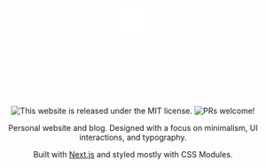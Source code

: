 <div align="center">
  <p>
    <a href="https://afonsojramos.me">
      <img alt="Afonso Jorge Ramos" src="public/favicon/dark.png" style="height: 50px"/>
    </a>
  </p>
  <h1>
    <a href="https://afonsojramos.me" style="color: white">Afonso Jorge Ramos - Personal Website</a>
  </h1>
  <p>
    <img src="https://img.shields.io/badge/license-MIT-%23373737.svg" alt="This website is released under the MIT license." />
    <img src="https://img.shields.io/badge/PRs-welcome-brightgreen.svg" alt="PRs welcome!" />
  </p>
  Personal website and blog. Designed with a focus on minimalism, UI interactions, and typography.

Built with [Next.js](https://nextjs.org) and styled mostly with CSS Modules.

</div>

